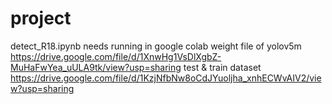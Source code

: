 # project
detect_R18.ipynb needs running in google colab
weight file of yolov5m https://drive.google.com/file/d/1XnwHg1VsDlXgbZ-MuHaFwYea_uULA9tk/view?usp=sharing
test & train dataset https://drive.google.com/file/d/1KzjNfbNw8oCdJYuoljha_xnhECWvAIV2/view?usp=sharing
